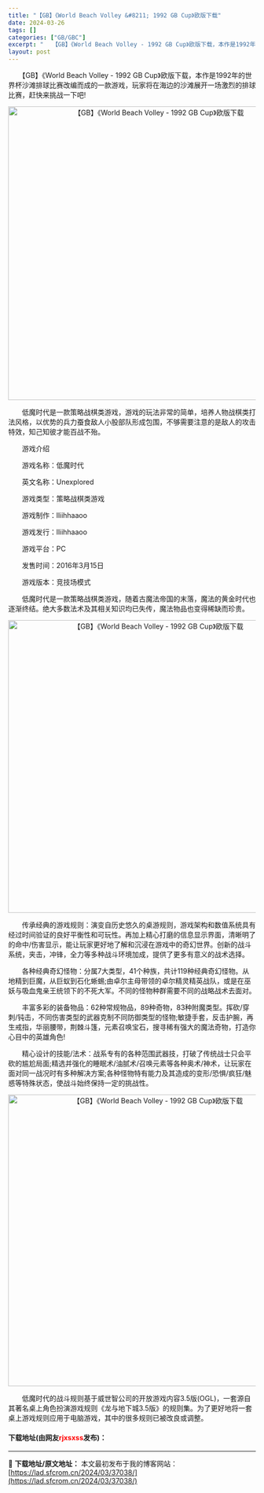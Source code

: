 ```yaml
---
title: "【GB】《World Beach Volley &#8211; 1992 GB Cup》欧版下载"
date: 2024-03-26
tags: []
categories: ["GB/GBC"]
excerpt: "　　【GB】《World Beach Volley - 1992 GB Cup》欧版下载，本作是1992年的世界杯沙滩排球比赛改编而成的一款游戏，玩家将在海边的沙滩展开一场激烈的排球比赛，赶快来挑战一下吧! 　　低魔时代是一款策略战棋类游戏，游戏的玩法非常的简单，培养人物战棋类打法风格，以优势的兵力&hellip;"
layout: post
---
```


 <p>　　【GB】《World Beach Volley - 1992 GB Cup》欧版下载，本作是1992年的世界杯沙滩排球比赛改编而成的一款游戏，玩家将在海边的沙滩展开一场激烈的排球比赛，赶快来挑战一下吧!</p> <p align="center"><img align="" border="0" src="https://lad.sfcrom.cn/wp-content/uploads/2024/03/20240326_66028682ed873.png" width="598" alt="【GB】《World Beach Volley - 1992 GB Cup》欧版下载" /></p> <p>　　低魔时代是一款策略战棋类游戏，游戏的玩法非常的简单，培养人物战棋类打法风格，以优势的兵力蚕食敌人小股部队形成包围，不够需要注意的是敌人的攻击特效，知己知彼才能百战不殆。</p> <p>　　游戏介绍</p> <p>　　游戏名称：低魔时代</p> <p>　　英文名称：Unexplored</p> <p>　　游戏类型：策略战棋类游戏</p> <p>　　游戏制作：lliihhaaoo</p> <p>　　游戏发行：lliihhaaoo</p> <p>　　游戏平台：PC</p> <p>　　发售时间：2016年3月15日</p> <p>　　游戏版本：竞技场模式</p> <p>　　低魔时代是一款策略战棋类游戏，随着古魔法帝国的末落，魔法的黄金时代也逐渐终结。绝大多数法术及其相关知识均已失传，魔法物品也变得稀缺而珍贵。</p> <p align="center"><img align="" border="0" src="https://lad.sfcrom.cn/wp-content/uploads/2024/03/20240326_66028683c9907.png" width="596" alt="【GB】《World Beach Volley - 1992 GB Cup》欧版下载" /></p> <p>　　传承经典的游戏规则：演变自历史悠久的桌游规则，游戏架构和数值系统具有经过时间验证的良好平衡性和可玩性。再加上精心打磨的信息显示界面，清晰明了的命中/伤害显示，能让玩家更好地了解和沉浸在游戏中的奇幻世界。创新的战斗系统，夹击，冲锋，全力等多种战斗环境加成，提供了更多有意义的战术选择。</p> <p>　　各种经典奇幻怪物：分属7大类型，41个种族，共计119种经典奇幻怪物。从地精到巨魔，从巨蚁到石化蜥蜴;由卓尔主母带领的卓尔精灵精英战队，或是在巫妖与吸血鬼亲王统领下的不死大军。不同的怪物种群需要不同的战略战术去面对。</p> <p>　　丰富多彩的装备物品：62种常规物品，89种奇物，83种附魔类型。挥砍/穿刺/钝击，不同伤害类型的武器克制不同防御类型的怪物;敏捷手套，反击护腕，再生戒指，华丽腰带，荆棘斗篷，元素召唤宝石，搜寻稀有强大的魔法奇物，打造你心目中的英雄角色!</p> <p>　　精心设计的技能/法术：战系专有的各种范围武器技，打破了传统战士只会平砍的尴尬局面;精选并强化的睡眠术/油腻术/召唤元素等各种奥术/神术，让玩家在面对同一战况时有多种解决方案;各种怪物特有能力及其造成的变形/恐惧/疯狂/魅惑等特殊状态，使战斗始终保持一定的挑战性。</p> <p align="center"><img align="" border="0" src="https://lad.sfcrom.cn/wp-content/uploads/2024/03/20240326_66028684cf822.png" width="594" alt="【GB】《World Beach Volley - 1992 GB Cup》欧版下载" /></p> <p>　　低魔时代的战斗规则基于威世智公司的开放游戏内容3.5版(OGL)，一套源自其著名桌上角色扮演游戏规则《龙与地下城3.5版》的规则集。为了更好地将一套桌上游戏规则应用于电脑游戏，其中的很多规则已被改良或调整。</p> <p><h4>下载地址(由网友<font color="red">rjxsxss</font>发布)：</h4></p> 

---
📖 **下载地址/原文地址：** 本文最初发布于我的博客网站：[https://lad.sfcrom.cn/2024/03/37038/](https://lad.sfcrom.cn/2024/03/37038/)
